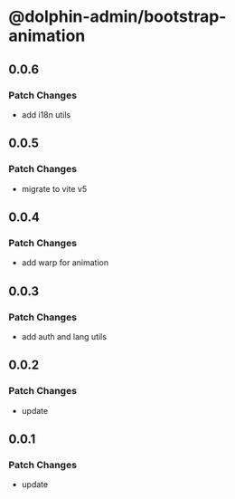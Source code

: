 # @dolphin-admin/bootstrap-animation

## 0.0.6

### Patch Changes

- add i18n utils

## 0.0.5

### Patch Changes

- migrate to vite v5

## 0.0.4

### Patch Changes

- add warp for animation

## 0.0.3

### Patch Changes

- add auth and lang utils

## 0.0.2

### Patch Changes

- update

## 0.0.1

### Patch Changes

- update
